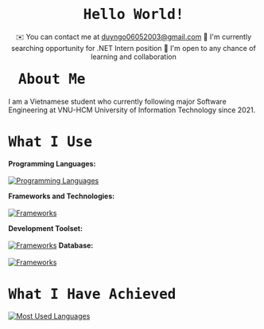        
<h1 align='center'><samp><strong>Hello World!</strong></samp></h1>

<div align='center'>
  
  ✉️  You can contact me at duyngo06052003@gmail.com
  🚀  I'm currently searching opportunity for .NET Intern position 
  🤝  I'm open to any chance of learning and collaboration
</div>

<h1 align='left' style='margin: 20px;' ><samp><strong>About Me</strong></samp></h1>
I am a Vietnamese student who currently following major Software Engineering at VNU-HCM University of Information Technology since 2021.
<p align='left'>

</p>

<h1 align='left'><samp><strong>What I Use</strong></samp></h1>

**Programming Languages:** <br><br>
[![Programming Languages](https://skillicons.dev/icons?i=cs,cpp,js,html,css)](https://github.com/duyngo0605)

**Frameworks and Technologies:**<br><br>
[![Frameworks](https://skillicons.dev/icons?i=dotnet,nodejs,reactjs)](https://github.com/duyngo0605)

**Development Toolset:**<br><br>
[![Frameworks](https://skillicons.dev/icons?i=visualstudio,vscode,github)](https://github.com/duyngo0605)
**Database:**<br><br>
[![Frameworks](https://skillicons.dev/icons?i=sqlserver,mongodb)](https://github.com/duyngo0605)

<h1 align='left'><samp><strong>What I Have Achieved</strong></samp></h1>

<a href="#">![Most Used Languages](https://github-readme-stats.vercel.app/api/top-langs/?username=duyngo0605&layout=compact&theme=holi&count_private=true&hide_border=true)</a>

